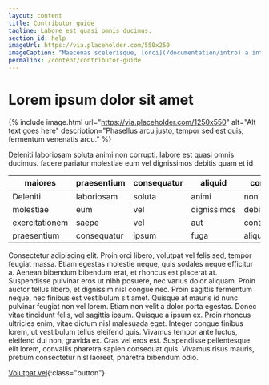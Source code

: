 ```yaml
---
layout: content
title: Contributor guide
tagline: Labore est quasi omnis ducimus.
section_id: help
imageUrl: https://via.placeholder.com/550x250
imageCaption: "Maecenas scelerisque, [orci](/documentation/intro) a interdum pharetra"
permalink: /content/contributor-guide
---
```

# Lorem ipsum dolor sit amet

{% include image.html url="https://via.placeholder.com/1250x550" alt="Alt text goes here" description="Phasellus arcu justo, tempor sed est quis, fermentum venenatis arcu." %}

Deleniti laboriosam soluta animi non corrupti. labore est quasi omnis ducimus. facere pariatur molestiae eum vel dignissimos debitis quam et id

| maiores  | praesentium  |  consequatur | aliquid  |  corporis |
|---|---|---|---|---|
| Deleniti | laboriosam | soluta | animi | non |
| molestiae | eum | vel | dignissimos | debitis |
| exercitationem | saepe | vel | aut | consectetur |
| praesentium | consequatur | ipsum | fuga | aliquid |

Consectetur adipiscing elit. Proin orci libero, volutpat vel felis sed, tempor feugiat massa. Etiam egestas molestie neque, quis sodales neque efficitur a. Aenean bibendum bibendum erat, et rhoncus est placerat at. Suspendisse pulvinar eros ut nibh posuere, nec varius dolor aliquam. Proin auctor tellus libero, et dignissim nisl congue nec. Proin sagittis fermentum neque, nec finibus est vestibulum sit amet. Quisque at mauris id nunc pulvinar feugiat non vel lorem. Etiam non velit a dolor porta egestas. Donec vitae tincidunt felis, vel sagittis ipsum. Quisque a ipsum ex. Proin rhoncus ultricies enim, vitae dictum nisl malesuada eget. Integer congue finibus lorem, ut vestibulum tellus eleifend quis. Vivamus tempor ante luctus, eleifend dui non, gravida ex. Cras vel eros est. Suspendisse pellentesque elit lorem, convallis pharetra sapien consequat quis. Vivamus risus mauris, pretium consectetur nisl laoreet, pharetra bibendum odio.

[Volutpat vel](/documentation/intro#example-pages){:class="button"}